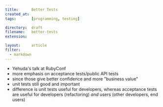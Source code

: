 ```yaml
---
title:      Better Tests
created_at: 
tags:       [programming, testing]

directory:  draft
filename:   better-tests
extension:  

layout:     article
filter:
  - markdown
---
```

- Yehuda's talk at RubyConf
- more emphasis on acceptance tests/public API tests
- since those give better confidence and more "business value"
- unit tests still good and important
- difference is unit tests useful for developers, whereas acceptance tests are useful for developers (refactoring) *and* users (other developers, end users)
